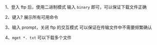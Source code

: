 1、登入 ftp 后，使用二进制模式
输入 `binary` 即可，可以保证下载文件正确

2、键入? 展示所有可用命令

3、输入 prompt，关闭 ftp 的交互模式
可以保证在传输文件中不需要频繁确认

4、`mget *. txt` 可以下载多个文件

